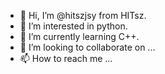 - 👋 Hi, I’m @hitszjsy from HITsz.
- 👀 I’m interested in python.
- 🌱 I’m currently learning C++.
- 💞️ I’m looking to collaborate on ...
- 📫 How to reach me ...

<!---
hitszjsy/hitszjsy is a ✨ special ✨ repository because its `README.md` (this file) appears on your GitHub profile.
You can click the Preview link to take a look at your changes.
--->
